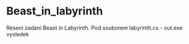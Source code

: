 # Beast_in_labyrinth
Reseni zadani Beast in Labyrinth. Pod souborem labyrinth.cs - out.exe vysledek
